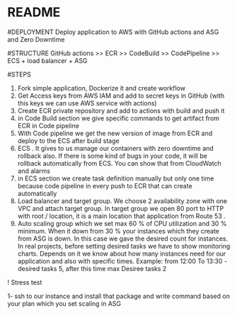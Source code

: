 # README
#DEPLOYMENT
Deploy application to AWS with GitHub actions and ASG and Zero Downtime

#STRUCTURE
GitHub actions >> ECR >> CodeBuild >> CodePipeline >> ECS + load balancer + ASG

#STEPS
  1. Fork simple application, Dockerize it and create workflow
  2. Get Access keys from AWS IAM and add to secret keys in GitHub (with this keys we can use AWS service with actions)
  3. Create ECR private repository and add to actions with build and push it
  4. in Code Build section we give specific commands to get artifact from ECR in Code pipeline
  5. With Code pipeline we get the new version of image from ECR and deploy to the ECS after build stage
  6. ECS . It gives to us manage our containers with zero downtime and rollback also. If there is some kind of bugs in your code, it will be rollback automatically from ECS. You can show that from CloudWatch and alarms
  7. in ECS section we create task definition manually but only one time because code pipeline in every push to ECR that can create automatically
  8. Load balancer and target group. We choose 2 availability zone with one VPC  and attach target group. In target group we open 80 port to HTTP with root / location, it is a main location that application from Route 53 .
  9. Auto scaling group which we set max 60 % of CPU utilization and 30 % minimum. When it down from 30 % your instances which they create from ASG is down. In this case we gave the desired count for instances.
In real projects, before setting desired tasks we have to show monitoring charts. Depends on it we  know about how many instances need for our application and also with specific times. Example: from 12:00 To 13:30 - desired tasks 5, after this time max Desiree tasks 2



! Stress test

1- ssh to our instance and install that package  and write command based on your plan which you set scaling in ASG
